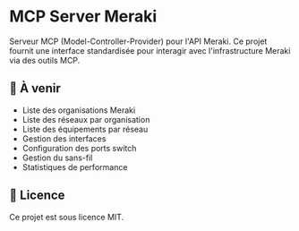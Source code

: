 # MCP Server Meraki

Serveur MCP (Model-Controller-Provider) pour l'API Meraki. Ce projet fournit une interface standardisée pour interagir avec l'infrastructure Meraki via des outils MCP.

## 🚀 À venir

- Liste des organisations Meraki
- Liste des réseaux par organisation
- Liste des équipements par réseau
- Gestion des interfaces
- Configuration des ports switch
- Gestion du sans-fil
- Statistiques de performance

## 📄 Licence

Ce projet est sous licence MIT.